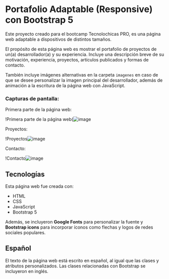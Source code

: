 # Portafolio Adaptable (Responsive) con Bootstrap 5

Este proyecto creado para el bootcamp Tecnolochicas PRO, es una página web adaptable a dispositivos de distintos tamaños.

El propósito de esta página web es mostrar el portafolio de proyectos de un(a) desarrollador(a) y su experiencia. Incluye una descripción breve de su motivación, experiencia, proyectos, artículos publicados y formas de contacto. 

También incluye imágenes alternativas en la carpeta `imagenes` en caso de que se desee personalizar la imagen principal del desarrollador, además de animación a la escritura de la página web con JavaScript.

### Capturas de pantalla:

Primera parte de la página web:

!Primera parte de la página web(![image](https://github.com/Sam291007/Portafolio_TecnolochicasPRO/assets/140006234/c44bc65f-93f4-48da-ad0f-0614e8f0ec93)

Proyectos:

!Proyectos![image](https://github.com/Sam291007/Portafolio_TecnolochicasPRO/assets/140006234/c72c15fe-e8c3-449f-b802-b3ce7fc542f6)


Contacto:

!Contacto![image](https://github.com/Sam291007/Portafolio_TecnolochicasPRO/assets/140006234/95f67d7b-3ddc-45c8-982a-ffc14e059b6d)


## Tecnologías

Esta página web fue creada con:

* HTML
* CSS
* JavaScript 
* Bootstrap 5

Además, se incluyeron **Google Fonts** para personalizar la fuente y **Bootstrap icons** para incorporar íconos como flechas y logos de redes sociales populares. 

## Español

El texto de la página web está escrito en español, al igual que las clases y atributos personalizados. Las clases relacionadas con Bootstrap se incluyeron en inglés.




